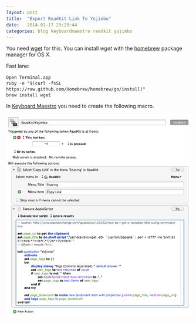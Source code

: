 ```yaml
---
layout: post
title:  "Export ReadKit Link To Yojimbo"
date:   2014-01-17 23:29:44
categories: blog keyboardmaestro readkit yojimbo
---
```


You need [wget](https://www.gnu.org/software/wget/) for this. You can install *wget* with the [homebrew](http://brew.sh) package manager for OS X.

Fast lane: 

    Open Terminal.app
    ruby -e "$(curl -fsSL https://raw.github.com/Homebrew/homebrew/go/install)"
    brew install wget


In [Keyboard Maestro](http://www.keyboardmaestro.com/) you need to create the following macro.

![keyboardmaestroscreenshot](/img/readkit2yojimbo.png)

